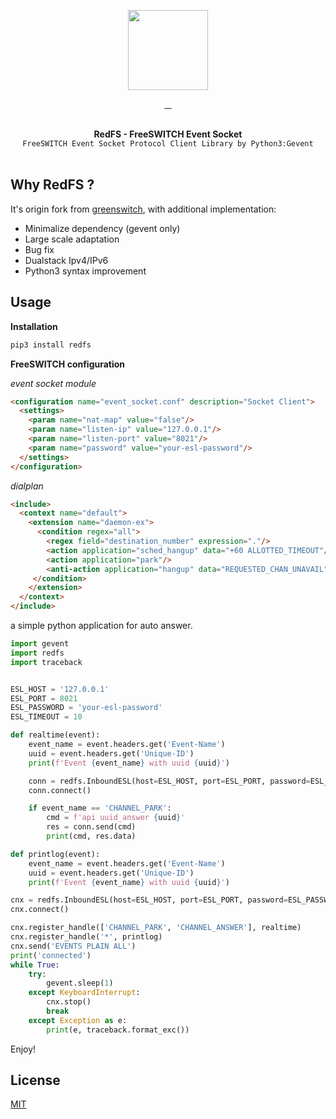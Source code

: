 <p align="center">
  <img width="128" src="https://user-images.githubusercontent.com/58973699/125749787-cc7844b2-aea4-4c98-8efd-c413f6aec317.png">  
</p>

<p align="center">
  <a href="LICENSE.md" target="_blank">
    <img src="https://badgen.net/badge/license/MIT/blue" alt="">
  </a>
  <a href="https://github.com/hnimminh/redfs/releases" target="_blank">
    <img src="https://badgen.net/github/tag/hnimminh/redfs" alt="">
  </a>
  <a href="https://pypi.org/project/redfs" target="_blank">
    <img src="https://img.shields.io/pypi/pyversions/redfs" alt="">
  </a>
  <a href="https://pypi.org/project/redfs" target="_blank">
    <img src="https://img.shields.io/badge/download- xyz- red" alt="">
  </a>
</p>

<p align="center">
  <br>
  <strong>RedFS - FreeSWITCH Event Socket </strong>
  <br>
  <code>FreeSWITCH Event Socket Protocol Client Library by Python3:Gevent</code>
  <br><br>
</p>


## Why RedFS ?
It's origin fork from [greenswitch](https://github.com/EvoluxBR/greenswitch), with additional implementation:
* Minimalize dependency (gevent only)
* Large scale adaptation
* Bug fix
* Dualstack Ipv4/IPv6
* Python3 syntax improvement

## Usage

**Installation**
```bash
pip3 install redfs
```

**FreeSWITCH configuration**

*event socket module*
```html
<configuration name="event_socket.conf" description="Socket Client">
  <settings>
    <param name="nat-map" value="false"/>
    <param name="listen-ip" value="127.0.0.1"/>
    <param name="listen-port" value="8021"/>
    <param name="password" value="your-esl-password"/>
  </settings>
</configuration>
```

*dialplan*
```html
<include>
  <context name="default">
    <extension name="daemon-ex">
      <condition regex="all">
        <regex field="destination_number" expression="."/>
        <action application="sched_hangup" data="+60 ALLOTTED_TIMEOUT"/>
        <action application="park"/>
        <anti-action application="hangup" data="REQUESTED_CHAN_UNAVAIL"/>
     </condition>
    </extension>
  </context>
</include>
```

a simple python application for auto answer.

```python
import gevent
import redfs
import traceback


ESL_HOST = '127.0.0.1'
ESL_PORT = 8021
ESL_PASSWORD = 'your-esl-password'
ESL_TIMEOUT = 10

def realtime(event):
    event_name = event.headers.get('Event-Name')
    uuid = event.headers.get('Unique-ID')
    print(f'Event {event_name} with uuid {uuid}')

    conn = redfs.InboundESL(host=ESL_HOST, port=ESL_PORT, password=ESL_PASSWORD, timeout=ESL_TIMEOUT)
    conn.connect()

    if event_name == 'CHANNEL_PARK':
        cmd = f'api uuid_answer {uuid}'
        res = conn.send(cmd)
        print(cmd, res.data)

def printlog(event):
    event_name = event.headers.get('Event-Name')
    uuid = event.headers.get('Unique-ID')
    print(f'Event {event_name} with uuid {uuid}')

cnx = redfs.InboundESL(host=ESL_HOST, port=ESL_PORT, password=ESL_PASSWORD, timeout=ESL_TIMEOUT)
cnx.connect()

cnx.register_handle(['CHANNEL_PARK', 'CHANNEL_ANSWER'], realtime)
cnx.register_handle('*', printlog)
cnx.send('EVENTS PLAIN ALL')
print('connected')
while True:
    try:
        gevent.sleep(1)
    except KeyboardInterrupt:
        cnx.stop()
        break
    except Exception as e:
        print(e, traceback.format_exc())
```

Enjoy!

## License
[MIT](./LICENSE)
